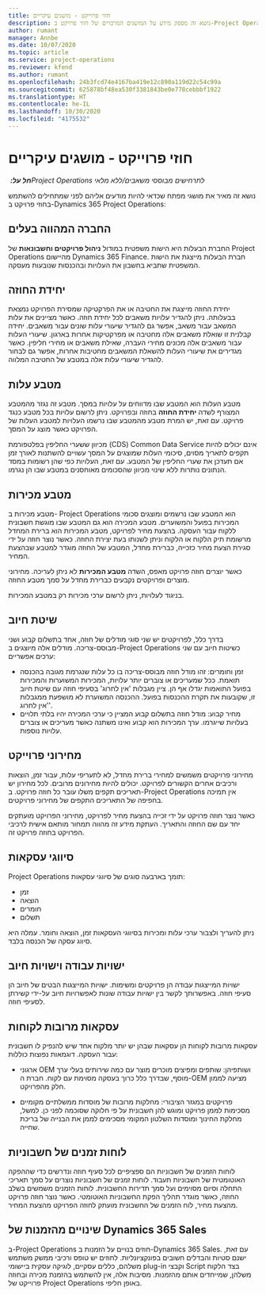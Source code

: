 ```yaml
---
title: חוזי פרוייקט - מושגים עיקריים
description: נושא זה מספק מידע על המושגים המרכזיים של חוזי פרויקט ב-Project Operations.
author: rumant
manager: Annbe
ms.date: 10/07/2020
ms.topic: article
ms.service: project-operations
ms.reviewer: kfend
ms.author: rumant
ms.openlocfilehash: 24b3fcd74e4167ba419e12c890a119d22c54c99a
ms.sourcegitcommit: 625878bf48ea530f3381843be0e778cebbbf1922
ms.translationtype: HT
ms.contentlocale: he-IL
ms.lasthandoff: 10/30/2020
ms.locfileid: "4175532"
---
```

# <a name="project-contracts---key-concepts"></a>חוזי פרוייקט - מושגים עיקריים

_**חל על:** ‏Project Operations לתרחישים מבוססי משאבים/ללא מלאי_

נושא זה מאיר את מושגי מפתח שכדאי להיות מודעים אליהם לפני שמתחילים להשתמש בחוזי פרויקט ב-Dynamics 365 Project Operations:

## <a name="owning-company"></a>החברה המהווה בעלים

החברת הבעלות היא הישות משפטית במודול **ניהול פרויקטים וחשבונאות** של Project Operations מהיישום Dynamics 365 Finance. חברת הבעלות מייצגת את הישות המשפטית שתביא בחשבון את העלויות ובהכנסות שנובעות מעסקה.

## <a name="contracting-unit"></a>יחידת החוזה

יחידת החוזה מייצגת את החטיבה או את הפרקטיקה שמסירת הפרויקט נמצאת בבעלותה. ניתן להגדיר עלויות משאבים לכל יחידת חוזה. כאשר מציינים את עלות המשאב עבור משאב, אפשר גם להגדיר שיעורי עלות שונים עבור משאבים. יחידה קבלנית זו שואלת משאבים אלה מחטיבה או מפרקטיקות אחרות בארגון. שיעורי העלות עבור משאבים אלה מכונים מחירי העברה, שאילת משאבים או מחירי חליפין. כאשר מגדירים את שיעורי העלות להשאלת המשאבים מחטיבות אחרות, אפשר גם לבחור להגדיר שיעורי עלות אלה במטבע של החטיבה המלווה.

## <a name="cost-currency"></a>מטבע עלות

מטבע העלות הוא המטבע שבו מדווחים על עלויות במסך. מטבע זה נגזר מהמטבע המצורף לשדה **יחידת החוזה** בחוזה ובפרויקט. ניתן לרשום עלויות בכל מטבע כנגד פרויקט. עם זאת, יש המרת מטבע מהמטבע שבו נרשמו העלויות למטבע העלות של הפרויקט כאשר מוצג על המסך.

מכיוון ששערי החליפין בפלטפורמת (CDS) Common Data Service אינם יכולים להיות תקפים לתאריך מסוים, סיכומי העלות שמוצגים על המסך עשויים להשתנות לאורך זמן אם תעדכן את שערי החליפין של המטבע. עם זאת, העלויות כפי שהן רשומות במסד הנתונים נותרות ללא שינוי מכיוון שהסכומים מאוחסנים במטבע שבו הן נגרמו.

## <a name="sales-currency"></a>מטבע מכירות

מטבע מכירות ב- Project Operations הוא המטבע שבו נרשמים ומוצגים סכומי המכירות בפועל והמשוערים. מטבע המכירה הוא גם המטבע שבו מוגשת חשבונית ללקוח עבור העסקה. בהצעת מחיר לפרויקט, מטבע המכירות הוא ברירת המחדל מרשומת תיק הלקוח או הלקוח וניתן לשנותו בעת יצירת החוזה. כאשר נוצר חוזה על ידי סגירת הצעת מחיר כזכייה, כברירת מחדל, המטבע של החוזה מוגדר למטבע שבהצעת המחיר.

כאשר יוצרים חוזה פרויקט מאפס, השדה **מטבע המכירות** לא ניתן לעריכה. מחירוני מוצרים ופרויקטים נקבעים כברירת מחדל על סמך מטבע החוזה.

בניגוד לעלויות, ניתן לרשום ערכי מכירות רק במטבע המכירות.

## <a name="billing-method"></a>שיטת חיוב

בדרך כלל, לפרויקטים יש שני סוגי מודלים של חוזה, אחד בתשלום קבוע ושני מבוסס-צריכה. מודלים אלה מיוצגים ב-Project Operations כשיטות חיוב עם שני ערכים אפשריים:

- זמן וחומרים: זהו מודל חוזה מבוסס-צריכה בו כל עלות שנגרמת מגובה בהכנסה תואמת. ככל שמעריכים או צוברים יותר עלויות, המכירות המשוערות והמכירות בפועל התואמות יגדלו אף הן. ציין מגבלות 'אין לחרוג' בסעיפי חוזה עם שיטת חיוב זו, שקובעות את תקרת ההכנסות בפועל. ההכנסה המשוערת לא מושפעת ממגבלות 'אין לחרוג'.
- מחיר קבוע: מודל חוזה בתשלום קבוע המציין כי ערכי המכירה יהיו בלתי תלויים בעלויות שייגרמו. ערך המכירות הוא קבוע ואינו משתנה כאשר מעריכים או צוברים עלויות נוספות.

## <a name="project-price-lists"></a>מחירוני פרוייקט

מחירוני פרויקטים משמשים למחירי ברירת מחדל, לא לתעריפי עלות, עבור זמן, הוצאות ורכיבים אחרים הקשורים לפרויקט. יכולים להיות מחירונים מרובים. לכל מחירון יש תאריכים תקפים משלו עובר כל חוזה פרויקט. ב-Project Operations אין תמיכה בחפיפה של התאריכים התקפים של מחירוני פרויקטים.

כאשר נוצר חוזה פרויקט על ידי זכייה בהצעת מחיר לפרויקט, מחירוני הפרויקט מועתקים יחד עם שם החוזה והתאריך. העתקת מידע זה מהווה תמחור מותאם אישית לרכיבי הפרויקט בחוזה פרויקט זה.

## <a name="transaction-classes"></a>סיווגי עסקאות

Project Operations תומך בארבעה סוגים של סיווגי עסקאות:

- זמן
- הוצאה
- חומרים
- תשלום

ניתן להעריך ולצבור ערכי עלות ומכירות בסיווגי העסקאות זמן, הוצאה וחומר. עמלה היא סיווג עסקה של הכנסה בלבד.

## <a name="work-entities-and-billing-entities"></a>ישויות עבודה וישויות חיוב

ישויות המייצגות עבודה הן פרויקטים ומשימות. ישויות המייצגות הבטים של חיוב הן סעיפי חוזה. באפשרותך לקשר בין ישויות עבודה שונות לאפשרויות חיוב על-ידי קשירתן לסעיפי חוזה.

## <a name="multi-customer-deals"></a>עסקאות מרובות לקוחות

עסקאות מרובות לקוחות הן עסקאות שבהן יש יותר מלקוח אחד שיש להנפיק לו חשבונית עבור העסקה. דוגמאות נפוצות כוללות:

- ארגוני OEM ושותפיהן: שותפים ומפיצים מוכרים מוצר עם כמה שירותים בעלי ערך מוסף, שבדרך כלל כרוך בעסקה מסוימת עם לקוח. חברת ה-OEM מציעה לממון חלק מהפרויקט. 

- פרויקטים במגזר הציבורי: מחלקות מרובות של מוסדות ממשלתיים מקומיים מסכימות לממן פרויקט ומוגש להן חשבונית על פי חלוקה שסוכמה לפני כן. למשל, מחלקת החינוך ומוסדות השלטון המקומי מסכימים לממן את הבנייה של בריכת שחייה.

## <a name="invoice-schedules"></a>לוחות זמנים של חשבוניות

לוחות הזמנים של חשבוניות הם ספציפיים לכל סעיף חוזה ונדרשים כדי שההפקה האוטומטית של חשבוניות תעבוד. לוחות זמנים של חשבוניות נוצרים על סמך תאריכי התחלה וסיום מסוימים ועל סמך תדירות החשבונית. לוחות הזמנים משמשים בשלב החוזה, כאשר מוגדר תהליך הפקת החשבוניות האוטומטי. כאשר נוצר חוזה פרויקט מהצעת מחיר, לוח הזמנים של החשבונית מועתק לחוזה הפרויקט מהצעת המחיר.

## <a name="changes-from-dynamics-365-sales-orders"></a>שינויים מהזמנות של Dynamics 365 Sales

ב-Project Operations חוזים בנויים על הזמנות ב-Dynamics 365 Sales. עם זאת, ישנם סטיות והבדלים חשובים בפונקציונליות. לחוזים יש טופס ורכיבי ממשק משתמש משלהם, כללים עסקיים, לוגיקה עסקית ביישומי plug-in וקבצי Script בצד הלקוח משלהן, שמייחדים אותם מהזמנות. מסיבות אלה, אין להשתמש בהזמנת מכירה ובחוזה פרוייקט של Project Operations באופן חליפי.
